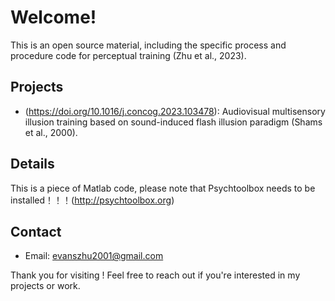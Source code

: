 # Welcome!
This is an open source material, including the specific process and procedure code for perceptual training (Zhu et al., 2023).

## Projects
- (https://doi.org/10.1016/j.concog.2023.103478): Audiovisual multisensory illusion training based on sound-induced flash illusion paradigm (Shams et al., 2000).

## Details
This is a piece of Matlab code, please note that Psychtoolbox needs to be installed！！！(http://psychtoolbox.org)

## Contact

- Email: evanszhu2001@gmail.com

Thank you for visiting ! Feel free to reach out if you're interested in my projects or work.
